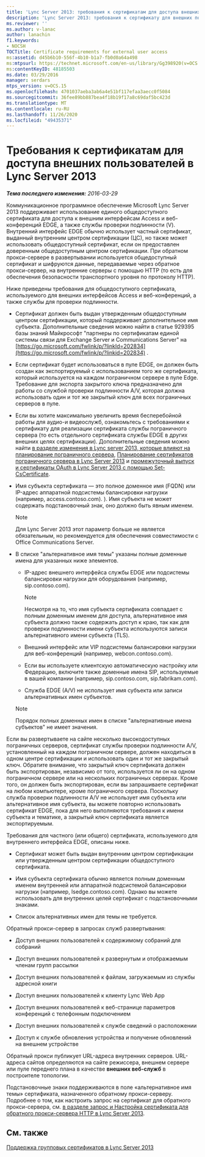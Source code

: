 ```yaml
---
title: 'Lync Server 2013: требования к сертификатам для доступа внешних пользователей'
description: 'Lync Server 2013: требования к сертификату для внешних пользователей.'
ms.reviewer: ''
ms.author: v-lanac
author: lanachin
f1.keywords:
- NOCSH
TOCTitle: Certificate requirements for external user access
ms:assetid: d45b6b10-556f-4b10-b1a7-fb0d0a64a498
ms:mtpsurl: https://technet.microsoft.com/en-us/library/Gg398920(v=OCS.15)
ms:contentKeyID: 48185503
ms.date: 03/29/2016
manager: serdars
mtps_version: v=OCS.15
ms.openlocfilehash: 4701037aeba3ab6a4e51bf117efaa3aecc0f5084
ms.sourcegitcommit: 36fee89bb887bea4f18b19f17a8c69daf5bc423d
ms.translationtype: MT
ms.contentlocale: ru-RU
ms.lasthandoff: 11/26/2020
ms.locfileid: "49435371"
---
```

# <a name="certificate-requirements-for-external-user-access-in-lync-server-2013"></a>Требования к сертификатам для доступа внешних пользователей в Lync Server 2013

<div data-xmlns="http://www.w3.org/1999/xhtml">

<div class="topic" data-xmlns="http://www.w3.org/1999/xhtml" data-msxsl="urn:schemas-microsoft-com:xslt" data-cs="https://msdn.microsoft.com/">

<div data-asp="https://msdn2.microsoft.com/asp">



</div>

<div id="mainSection">

<div id="mainBody">

<span> </span>

_**Тема последнего изменения:** 2016-03-29_

Коммуникационное программное обеспечение Microsoft Lync Server 2013 поддерживает использование единого общедоступного сертификата для доступа к внешним интерфейсам Access и веб-конференций EDGE, а также службы проверки подлинности (V). Внутренний интерфейс EDGE обычно использует частный сертификат, выданный внутренним центром сертификации (ЦС), но также может использовать общедоступный сертификат, если он предоставлен доверенным общедоступным центром сертификации. При обратном прокси-сервере в развертывании используется общедоступный сертификат и шифруются данные, передаваемые через обратное прокси-сервер, на внутренние серверы с помощью HTTP (то есть для обеспечения безопасности транспортного уровня по протоколу HTTP).

Ниже приведены требования для общедоступного сертификата, используемого для внешних интерфейсов Access и веб-конференций, а также службы для проверки подлинности.

  - Сертификат должен быть выдан утвержденным общедоступным центром сертификации, который поддерживает дополнительное имя субъекта. Дополнительные сведения можно найти в статье 929395 базы знаний Майкрософт "партнеры по сертификатам единой системы связи для Exchange Server и Communications Server" на [https://go.microsoft.com/fwlink/p/?linkId=202834](https://go.microsoft.com/fwlink/p/?linkid=202834) .

  - Если сертификат будет использоваться в пуле EDGE, он должен быть создан как экспортируемый с использованием того же сертификата, который используется на каждом пограничном сервере в пуле Edge. Требование для экспорта закрытого ключа предназначено для работы со службой проверки подлинности A/V, которая должна использовать один и тот же закрытый ключ для всех пограничных серверов в пуле.

  - Если вы хотите максимально увеличить время бесперебойной работы для аудио-и видеослужб, ознакомьтесь с требованиями к сертификату для реализации сертификата службы пограничного сервера (то есть отдельного сертификата службы EDGE в других внешних целях сертификации). Дополнительные сведения можно найти [в разделе изменения в Lync server 2013, которые влияют на планирование пограничного сервера](lync-server-2013-changes-in-lync-server-that-affect-edge-server-planning.md), [Планирование сертификатов пограничного сервера в Lync Server 2013](lync-server-2013-plan-for-edge-server-certificates.md) и [промежуточный выпуск и сертификаты OAuth в Lync Server 2013 с помощью Set-CsCertificate](lync-server-2013-staging-av-and-oauth-certificates-using-roll-in-https://docs.microsoft.com/powershell/module/skype/Set-CsCertificate).

  - Имя субъекта сертификата — это полное доменное имя (FQDN) или IP-адрес аппаратной подсистемы балансировки нагрузки (например, access.contoso.com). ). Имя субъекта не может содержать подстановочный знак, оно должно быть явным именем.
    
    <div>
    

    > [!NOTE]  
    > Для Lync Server 2013 этот параметр больше не является обязательным, но рекомендуется для обеспечения совместимости с Office Communications Server.

    
    </div>

  - В списке "альтернативное имя темы" указаны полные доменные имена для указанных ниже элементов.
    
      - IP-адрес внешнего интерфейса службы EDGE или подсистемы балансировки нагрузки для оборудования (например, sip.contoso.com).
        
        <div>
        

        > [!NOTE]  
        > Несмотря на то, что имя субъекта сертификата совпадает с полным доменным именем для доступа, альтернативное имя субъекта должно также содержать доступ к краю, так как для проверки подлинности имени субъекта используются записи альтернативного имени субъекта (TLS).

        
        </div>
    
      - Внешний интерфейс или VIP подсистемы балансировки нагрузки для веб-конференций (например, webcon.contoso.com).
    
      - Если вы используете клиентскую автоматическую настройку или Федерацию, включите также доменные имена SIP, используемые в вашей компании (например, sip.contoso.com, sip.fabrikam.com).
    
      - Служба EDGE (A/V) не использует имя субъекта или записи альтернативных имен субъектов.
    
    <div>
    

    > [!NOTE]  
    > Порядок полных доменных имен в списке "альтернативные имена субъектов" не имеет значения.

    
    </div>

Если вы развертываете на сайте несколько высокодоступных пограничных серверов, сертификат службы проверки подлинности A/V, установленный на каждом пограничном сервере, должен находиться в одном центре сертификации и использовать один и тот же закрытый ключ. Обратите внимание, что закрытый ключ сертификата должен быть экспортирован, независимо от того, используется ли он на одном пограничном сервере или на нескольких пограничных серверах. Кроме того, он должен быть экспортирован, если вы запрашиваете сертификат на любом компьютере, кроме пограничного сервера. Поскольку служба проверки подлинности A/V не использует имя субъекта или альтернативное имя субъекта, вы можете повторно использовать сертификат EDGE, пока для него выполняются требования к имени субъекта и тематике, а закрытый ключ сертификата является экспортируемым.

Требования для частного (или общего) сертификата, используемого для внутреннего интерфейса EDGE, описаны ниже.

  - Сертификат может быть выдан внутренним центром сертификации или утвержденным центром сертификации общедоступного сертификата.

  - Имя субъекта сертификата обычно является полным доменным именем внутренней или аппаратной подсистемой балансировки нагрузки (например, lsedge.contoso.com). Однако вы можете использовать для внутренних целей сертификат с подстановочными знаками.

  - Список альтернативных имен для темы не требуется.

Обратный прокси-сервер в запросах служб развертывания:

  - Доступ внешних пользователей к содержимому собраний для собраний

  - Доступ внешних пользователей к развернутым и отображаемым членам групп рассылки

  - Доступ внешних пользователей к файлам, загружаемым из службы адресной книги

  - Доступ внешних пользователей к клиенту Lync Web App

  - Доступ внешних пользователей к веб-странице параметров конференций с телефонным подключением

  - Доступ внешних пользователей к службе сведений о расположении

  - Доступ к службе обновления устройства и получение обновлений на внешнем устройстве

Обратный прокси публикует URL-адреса внутренних серверов. URL-адреса сайтов определяются на сайте режиссера, внешнем сервере или пуле переднего плана в качестве **внешних веб-служб** в построителе топологии.

Подстановочные знаки поддерживаются в поле «альтернативное имя темы» сертификата, назначенного обратному прокси-серверу. Подробнее о том, как настроить запрос на сертификат для обратного прокси-сервера, см. [в разделе запрос и Настройка сертификата для обратного прокси-сервера HTTP в Lync Server 2013](lync-server-2013-request-and-configure-a-certificate-for-your-reverse-http-proxy.md).

<div>

## <a name="see-also"></a>См. также


[Поддержка групповых сертификатов в Lync Server 2013](lync-server-2013-wildcard-certificate-support.md)  
  

</div>

</div>

<span> </span>

</div>

</div>

</div>

